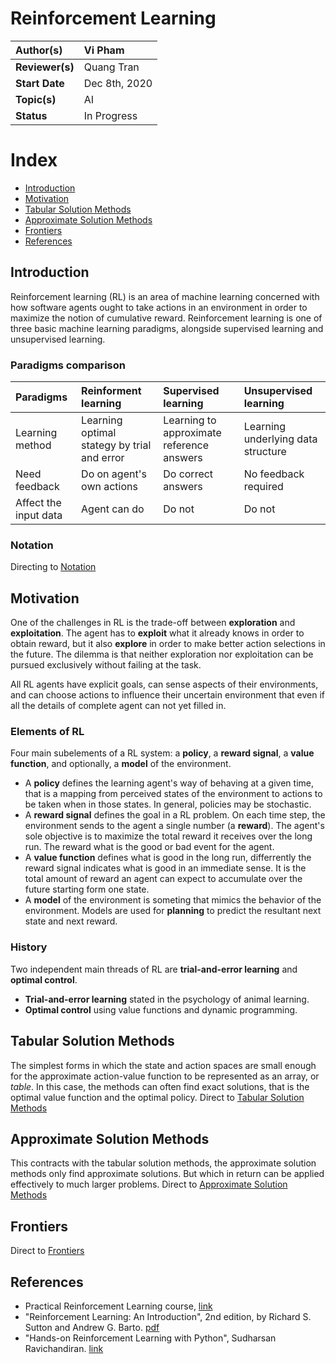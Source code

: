 # Reinforcement Learning

| **Author(s)** | Vi Pham|
| :------------ | :-------------------------------------------------------------------------------------------- |
| **Reviewer(s)** | Quang Tran |
| **Start Date** | Dec 8th, 2020 |
| **Topic(s)** | AI |
| **Status**       | In Progress |

# Index
- [Introduction](#introduction)
- [Motivation](#motivation)
- [Tabular Solution Methods](#tabular-solution-methods)
- [Approximate Solution Methods](#approximate-solution-methods)
- [Frontiers](#frontiers)
- [References](#references)

## Introduction

Reinforcement learning (RL) is an area of machine learning concerned with how software agents ought to take actions in an environment in order to maximize the notion of cumulative reward. Reinforcement learning is one of three basic machine learning paradigms, alongside supervised learning and unsupervised learning.

### Paradigms comparison

|Paradigms | Reinforment learning | Supervised learning | Unsupervised learning |
|:----------| :----------|:----------|:----------|
|Learning method | Learning optimal stategy by trial and error | Learning to approximate reference answers| Learning underlying data structure|
|Need feedback| Do on agent's own actions | Do correct answers | No feedback required|
|Affect the input data |Agent can do| Do not | Do not |

### Notation

Directing to [Notation](notation/notation.md)

## Motivation

One of the challenges in RL is the trade-off between **exploration** and **exploitation**. The agent has to **exploit** what it already knows in order to obtain reward, but it also **explore** in order to make better action selections in the future. The dilemma is that neither exploration nor exploitation can be pursued exclusively without failing at the task.

All RL agents have explicit goals, can sense aspects of their environments, and can choose actions to influence their uncertain environment that even if all the details of complete agent can not yet filled in.


### Elements of RL

Four main subelements of a RL system: a **policy**, a **reward signal**, a **value function**, and optionally, a **model** of the environment.

- A **policy** defines the learning agent's way of behaving at a given time, that is a mapping from perceived states of the environment to actions to be taken when in those states. In general, policies may be stochastic.
- A **reward signal** defines the goal in a RL problem. On each time step, the environment sends to the agent a single number (a **reward**). The agent's sole objective is to maximize the total reward it receives over the long run. The reward what is the good or bad event for the agent.
- A **value function** defines what is good in the long run, differrently the reward signal indicates what is good in an immediate sense. It is the total amount of reward an agent can expect to accumulate over the future starting form one state.
- A **model** of the environment is someting that mimics the behavior of the environment. Models are used for **planning** to predict the resultant next state and next reward.

### History 

Two independent main threads of RL are **trial-and-error learning** and **optimal control**.
- **Trial-and-error learning** stated in the psychology of animal learning.
- **Optimal control** using value functions and dynamic programming.

## Tabular Solution Methods
The simplest forms in which the state and action spaces are small enough for the approximate action-value function to be represented as an array, or _table_. In this case, the methods can often find exact solutions, that is the optimal value function and the optimal policy.
Direct to [Tabular Solution Methods](tabular-solution-methods)

## Approximate Solution Methods
This contracts with the tabular solution methods, the approximate solution methods only find approximate solutions. But which in return can be applied effectively to much larger problems.
Direct to [Approximate Solution Methods](approximate-solution-methods)

## Frontiers
Direct to [Frontiers](frontiers)

## References
- Practical Reinforcement Learning course, [link](https://www.coursera.org/learn/practical-rl)
- "Reinforcement Learning: An Introduction", 2nd edition, by Richard S. Sutton and Andrew G. Barto. [pdf](https://web.stanford.edu/class/psych209/Readings/SuttonBartoIPRLBook2ndEd.pdf)
- "Hands-on Reinforcement Learning with Python", Sudharsan Ravichandiran. [link](https://librariestech.com/category/computer-science/hands-on-reinforcement-learning-with-python-master-reinforcement-and-deep-reinforcement-learning-using-openai-gym-and-tensorflow/)
